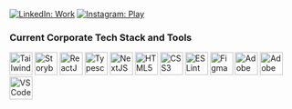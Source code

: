 <a href="https://www.linkedin.com/in/terraelise/" target="_blank"><img src="https://img.shields.io/badge/Come_for_the_business-blue?style=for-the-badge&logo=linkedin&logoColor=white" alt="LinkedIn: Work"/></a> <a href="https://www.instagram.com/terraelise/" target="_blank"><img src="https://img.shields.io/badge/Stay_for_my_adventures-E4405F?style=for-the-badge&logo=instagram&logoColor=white" alt="Instagram: Play"/></a>

### Current Corporate Tech Stack and Tools

<div>
<a href="https://v3.tailwindcss.com/" target="_blank"><img src='https://cdn.jsdelivr.net/gh/devicons/devicon/icons/tailwindcss/tailwindcss-original.svg' width="40" height="40" alt="TailwindCSS"/></a>
<a href="https://storybook.js.org/" target="_blank"><img src='https://cdn.jsdelivr.net/gh/devicons/devicon/icons/storybook/storybook-original.svg' width="40" height="40" alt="Storybook"/></a>
<a href="https://react.dev/" target="_blank"><img src='https://cdn.jsdelivr.net/gh/devicons/devicon/icons/react/react-original.svg' width="40" height="40" alt="ReactJS"/></a>
<a href="https://www.typescriptlang.org/" target="_blank"><img src='https://cdn.jsdelivr.net/gh/devicons/devicon/icons/typescript/typescript-original.svg' width="40" height="40" alt="Typescript"/></a>
<a href="https://nextjs.org/" target="_blank"><img src='https://cdn.jsdelivr.net/gh/devicons/devicon/icons/nextjs/nextjs-original.svg' width="40" height="40" alt="NextJS"/></a>
<a href="https://developer.mozilla.org/en-US/docs/Glossary/HTML5" target="_blank"><img src='https://cdn.jsdelivr.net/gh/devicons/devicon/icons/html5/html5-original.svg' width="40" height="40" alt="HTML5"/></a>
<a href="https://developer.mozilla.org/en-US/docs/Web/CSS" target="_blank"><img src="https://cdn.jsdelivr.net/gh/devicons/devicon/icons/css3/css3-original.svg" width="40" height="40" alt="CSS3" /></a>
<a href="https://eslint.org/" target="_blank"><img src='https://cdn.jsdelivr.net/gh/devicons/devicon/icons/eslint/eslint-original.svg' width="40" height="40" alt="ESLint"/></a>
<a href="https://www.figma.com/" target="_blank"><img src='https://cdn.jsdelivr.net/gh/devicons/devicon/icons/figma/figma-original.svg' width="40" height="40" alt="Figma"/></a>
<a href="https://www.adobe.com/apps/all/all-platforms/pdp/illustrator" target="_blank"><img src='https://cdn.jsdelivr.net/gh/devicons/devicon/icons/illustrator/illustrator-plain.svg' width="40" height="40" alt="Adobe Illustrator"/></a>
<a href="https://www.adobe.com/apps/all/all-platforms/pdp/photoshop" target="_blank"><img src='https://cdn.jsdelivr.net/gh/devicons/devicon/icons/photoshop/photoshop-plain.svg' width="40" height="40" alt="Adobe Photoshop"/></a>
<a href="https://code.visualstudio.com/" target="_blank"><img src='https://cdn.jsdelivr.net/gh/devicons/devicon/icons/vscode/vscode-original.svg' width="40" height="40" alt="VSCode"/></a>
</div>

<!--
notes to self: https://www.sitepoint.com/github-profile-readme/
https://img.shields.io/badge/ & https://hendrasob.github.io/badges/
https://github.com/anuraghazra/github-readme-stats
https://github.com/devicons/devicon/tree/master/icons & https://devicon.dev/
https://github.com/ikatyang/emoji-cheat-sheet/blob/master/README.md
-->
